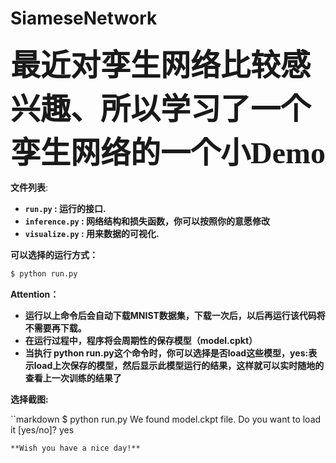 # SiameseNetwork
<font face="微软雅黑" size=16 >**最近对孪生网络比较感兴趣、所以学习了一个孪生网络的一个小Demo**</font>

**文件列表**:
* **`run.py` : 运行的接口.**
* **`inference.py` :  网络结构和损失函数，你可以按照你的意愿修改**
* **`visualize.py` : 用来数据的可视化.**

**可以选择的运行方式：**

```markdown
$ python run.py
```
**Attention：**
* **运行以上命令后会自动下载MNIST数据集，下载一次后，以后再运行该代码将不需要再下载。**
* **在运行过程中，程序将会周期性的保存模型（model.cpkt）**
* **当执行 python run.py这个命令时，你可以选择是否load这些模型，yes:表示load上次保存的模型，然后显示此模型运行的结果，这样就可以实时随地的查看上一次训练的结果了**

**选择截图:**

``markdown
$ python run.py
We found model.ckpt file. Do you want to load it [yes/no]? yes
```
**Wish you have a nice day!**

